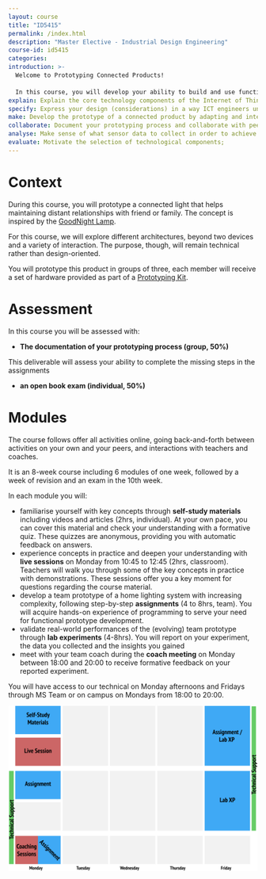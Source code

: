 ```yaml
---
layout: course
title: "ID5415"
permalink: /index.html
description: "Master Elective - Industrial Design Engineering"
course-id: id5415
categories:
introduction: >-
  Welcome to Prototyping Connected Products!

  In this course, you will develop your ability to build and use functional prototypes as part of your design process. You will gain this prototyping experience through the guided development of a connected light product. In teams of three, you will build and use several iterations of this product with a strong focus on the technology and the functional implementation. You will rely on a Raspberry Pi -- small computer -- to sense contextual changes and control connected light bulbs via Python code. Your prototype will help you gain an understanding of the technologies through tests and data exploration.
explain: Explain the core technology components of the Internet of Things and the role of prototyping in this context;
specify: Express your design (considerations) in a way ICT engineers understand;
make: Develop the prototype of a connected product by adapting and integrating pieces of code using Python;
collaborate: Document your prototyping process and collaborate with peers, using Git and GitHub;
analyse: Make sense of what sensor data to collect in order to achieve a certain insight on what is happening;
evaluate: Motivate the selection of technological components;
---
```



# Context

During this course, you will prototype a connected light that helps maintaining distant relationships with friend or family. The concept is inspired by the [GoodNight Lamp](http://goodnightlamp.com/).

For this course, we will explore different architectures, beyond two devices and a variety of interaction. The purpose, though, will remain technical rather than design-oriented.

You will prototype this product in groups of three, each member will receive a set of hardware provided as part of a [Prototyping Kit](/kit.html).

# Assessment

In this course you will be assessed with:

* **The documentation of your prototyping process (group, 50%)**

This deliverable will assess your ability to complete the missing steps in the assignments


* **an open book exam (individual, 50%)**

# Modules

The course follows offer all activities online, going back-and-forth between activities on your own and your peers, and interactions with teachers and coaches.

It is an 8-week course including 6 modules of one week, followed by a week of revision and an exam in the 10th week.

In each module you will:
- familiarise yourself with key concepts through **self-study materials** including videos and articles (2hrs, individual). At your own pace, you can cover this material and check your understanding with a formative quiz. These quizzes are anonymous, providing you with automatic feedback on answers.
- experience concepts in practice and deepen your understanding with **live sessions** on Monday from 10:45 to 12:45 (2hrs, classroom). Teachers will walk you through some of the key concepts in practice with demonstrations. These sessions offer you a key moment for questions regarding the course material.
- develop a team prototype of a home lighting system with increasing complexity, following step-by-step **assignments** (4 to 8hrs, team). You will acquire hands-on experience of programming to serve your need for functional prototype development.
- validate real-world performances of the (evolving) team prototype through **lab experiments** (4-8hrs). You will report on your experiment, the data you collected and the insights you gained
- meet with your team coach during the **coach meeting** on Monday between 18:00 and 20:00 to receive formative feedback on your reported experiment.

You will have access to our technical on Monday afternoons and Fridays through MS Team or on campus on Mondays from 18:00 to 20:00.

![Weekly Schedule](/assets/img/courses/id5415/weekly-schedule.png)